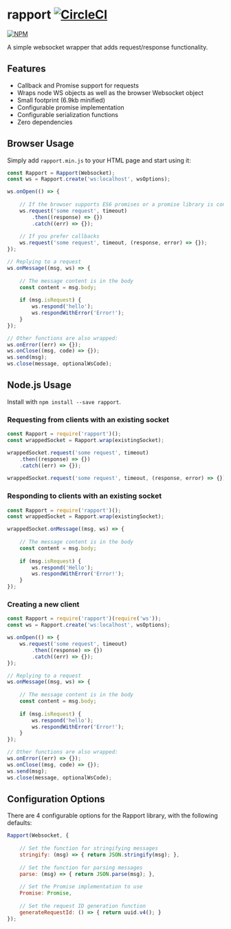 # rapport [![CircleCI](https://circleci.com/gh/miratronix/rapport.svg?style=shield)](https://circleci.com/gh/miratronix/rapport)
[![NPM](https://nodei.co/npm/rapport.png)](https://npmjs.org/package/rapport)

A simple websocket wrapper that adds request/response functionality.

## Features
* Callback and Promise support for requests
* Wraps node WS objects as well as the browser Websocket object
* Small footprint (6.9kb minified)
* Configurable promise implementation
* Configurable serialization functions
* Zero dependencies

## Browser Usage
Simply add `rapport.min.js` to your HTML page and start using it:

```javascript
const Rapport = Rapport(Websocket);
const ws = Rapport.create('ws:localhost', wsOptions);

ws.onOpen(() => {
    
    // If the browser supports ES6 promises or a promise library is configured
    ws.request('some request', timeout)
        .then((response) => {})
        .catch((err) => {});
    
    // If you prefer callbacks
    ws.request('some request', timeout, (response, error) => {});
});

// Replying to a request
ws.onMessage((msg, ws) => {
    
    // The message content is in the body
    const content = msg.body;
    
    if (msg.isRequest) {
        ws.respond('hello');
        ws.respondWithError('Error!');
    }
});

// Other functions are also wrapped:
ws.onError((err) => {});
ws.onClose((msg, code) => {});
ws.send(msg);
ws.close(message, optionalWsCode);
```

## Node.js Usage
Install with `npm install --save rapport`.

### Requesting from clients with an existing socket
```javascript
const Rapport = require('rapport')();
const wrappedSocket = Rapport.wrap(existingSocket);

wrappedSocket.request('some request', timeout)
    .then((response) => {})
    .catch((err) => {});
    
wrappedSocket.request('some request', timeout, (response, error) => {});
```

### Responding to clients with an existing socket
```javascript
const Rapport = require('rapport')();
const wrappedSocket = Rapport.wrap(existingSocket);

wrappedSocket.onMessage((msg, ws) => {
    
    // The message content is in the body
    const content = msg.body;
    
    if (msg.isRequest) {   
        ws.respond('Hello');
        ws.respondWithError('Error!');
    }
});
```

### Creating a new client
```javascript
const Rapport = require('rapport')(require('ws'));
const ws = Rapport.create('ws:localhost', wsOptions);

ws.onOpen(() => {    
    ws.request('some request', timeout)
        .then((response) => {})
        .catch((err) => {});
});

// Replying to a request
ws.onMessage((msg, ws) => {
    
    // The message content is in the body
    const content = msg.body;
    
    if (msg.isRequest) {
        ws.respond('hello');
        ws.respondWithError('Error!');
    }
});

// Other functions are also wrapped:
ws.onError((err) => {});
ws.onClose((msg, code) => {});
ws.send(msg);
ws.close(message, optionalWsCode);
```

## Configuration Options
There are 4 configurable options for the Rapport library, with the following defaults:

```javascript
Rapport(Websocket, {
    
    // Set the function for stringifying messages
    stringify: (msg) => { return JSON.stringify(msg); },
    
    // Set the function for parsing messages
    parse: (msg) => { return JSON.parse(msg); },
    
    // Set the Promise implementation to use
    Promise: Promise,
    
    // Set the request ID generation function
    generateRequestId: () => { return uuid.v4(); }
});
```
